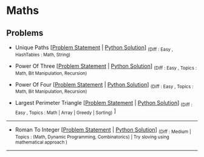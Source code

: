 # Maths

## Problems

- Unique Paths [[Problem Statement](https://leetcode.com/problems/unique-paths) | [Python Solution](/CompetitiveProgramming/Maths/romanToInteger.py)] <sub> (Diff : Easy , HashTables : Math, String)</sub> 

- Power Of Three [[Problem Statement](https://leetcode.com/problems/power-of-three/) | [Python Solution](/CompetitiveProgramming/Maths/powerOfThree.py)] <sub> (Diff : Easy , Topics : Math, Bit Manipulation, Recursion)</sub> 

- Power Of Four [[Problem Statement](https://leetcode.com/problems/power-of-four/) | [Python Solution](/CompetitiveProgramming/Maths/powerOfFour.py)] <sub> (Diff : Easy , Topics : Math, Bit Manipulation, Recursion)</sub> 

- Largest Perimeter Triangle [[Problem Statement](https://leetcode.com/problems/largest-perimeter-triangle/) | [Python Solution](/CompetitiveProgramming/Maths/largestPerimeterTriangle.py)] <sub> (Diff : Easy , Topics : Math | Array | Greedy | Sorting)</sub> ]

---

- Roman To Integer [[Problem Statement](https://leetcode.com/problems/roman-to-integer/) | [Python Solution](/CompetitiveProgramming/Maths/uniquePaths.py)] <sub> (Diff : Medium | Topics : (Math, Dynamic Programming, Combinatorics) | Try sloving using mathematical approach )</sub> 

---

